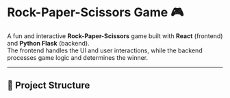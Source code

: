 # Rock-Paper-Scissors Game 🎮

A fun and interactive **Rock-Paper-Scissors** game built with **React** (frontend) and **Python Flask** (backend).  
The frontend handles the UI and user interactions, while the backend processes game logic and determines the winner.

---

## 📂 Project Structure

